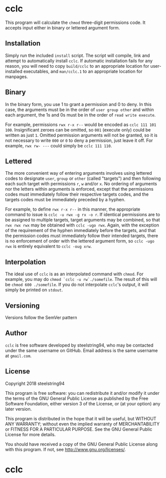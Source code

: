 # cclc

This program will calculate the `chmod` three-digit permissions code.  It accepts input either in binary or lettered argument form.

## Installation

Simply run the included `install` script.  The script will compile, link and attempt to automatically install `cclc`.  If automatic installation fails for any reason, you will need to copy `build/cclc` to an appropriate location for user-installed executables, and `man/cclc.1` to an appropriate location for manpages.

## Binary

In the binary form, you use 1 to grant a permission and 0 to deny.  In this case, the arguments must be in the order of `user group other` and within each argument, the 1s and 0s must be in the order of `read write execute`.

For example, permissions `rwx r-x r--` would be encoded as `cclc 111 101 100`.  Insignificant zeroes can be omitted, so `001` (execute only) could be written as just `1`.  Omitted permission arguments will not be granted, so it is not necessary to write `000` or `0` to deny a permission, just leave it off.  For example, `rwx rw- ---` could simply be `cclc 111 110`.

## Lettered

The more convenient  way of entering arguments involves using lettered codes to designate `user`, `group` or `other` (called "targets") and then following each such target with permissions `r`, `w` and/or `x`.  No ordering of arguments nor the letters within arguments is enforced, except that the permissions codes must immediately follow their respective targets codes, and the targets codes must be immediately preceded by a hyphen.

For example, to define `rwx r-x r--` in this manner, the appropriate command to issue is `cclc -u rwx -g rx -o r`.  If identical permissions are to be assigned to multiple targets, target arguments may be combined, so that `rwx rwx rwx` may be obtained with `cclc -ugo rwx`.  Again, with the exception of the requirement of the hyphen immediately before the targets, and that the permission codes must immediately follow their intended targets, there is no enforcement of order with the lettered argument form, so `cclc -ugo rwx` is entirely equivalent to `cclc -oug xrw`.

## Interpolation

The ideal use of `cclc` is as an interpolated command with `chmod`.  For example, you may do ```chmod `cclc -u rw`./somefile```.  The result of this will be `chmod 600 ./somefile`.  If you do not interpolate `cclc`'s output, it will simply be printed on `stdout`.

## Versioning

Versions follow the SemVer pattern

## Author

`cclc` is free software developed by steelstring94, who may be contacted under the same username on GitHub.  Email address is the same username at `gmail.com`.

## License

Copyright 2018 steelstring94

   This program is free software: you can redistribute it and/or modify
   it under the terms of the GNU General Public License as published by
   the Free Software Foundation, either version 3 of the License, or
   (at your option) any later version.

   This program is distributed in the hope that it will be useful,
   but WITHOUT ANY WARRANTY; without even the implied warranty of
   MERCHANTABILITY or FITNESS FOR A PARTICULAR PURPOSE.  See the
   GNU General Public License for more details.

   You should have received a copy of the GNU General Public License
   along with this program.  If not, see <http://www.gnu.org/licenses/>.

# cclc
